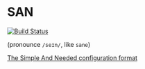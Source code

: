 # SAN

[![Build Status](https://travis-ci.org/bloom42/san.svg?branch=master)](https://travis-ci.org/bloom42/san)

(pronounce `/seɪn/`, like `sane`)

[The Simple And Needed configuration format](https://opensource.bloom.sh/san)
